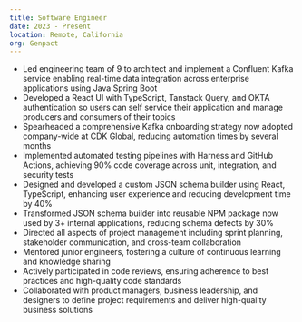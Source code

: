 ```yaml
---
title: Software Engineer
date: 2023 - Present
location: Remote, California
org: Genpact
---
```


- Led engineering team of 9 to architect and implement a Confluent Kafka service enabling real-time data integration across enterprise applications using Java Spring Boot
- Developed a React UI with TypeScript, Tanstack Query, and OKTA authentication so users can self service their application and manage producers and consumers of their topics
- Spearheaded a comprehensive Kafka onboarding strategy now adopted company-wide at CDK Global, reducing automation times by several months
- Implemented automated testing pipelines with Harness and GitHub Actions, achieving 90% code coverage across unit, integration, and security tests
- Designed and developed a custom JSON schema builder using React, TypeScript, enhancing user experience and reducing development time by 40%
- Transformed JSON schema builder into reusable NPM package now used by 3+ internal applications, reducing schema defects by 30%
- Directed all aspects of project management including sprint planning, stakeholder communication, and cross-team collaboration
- Mentored junior engineers, fostering a culture of continuous learning and knowledge sharing
- Actively participated in code reviews, ensuring adherence to best practices and high-quality code standards
- Collaborated with product managers, business leadership, and designers to define project requirements and deliver high-quality business solutions